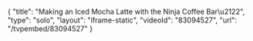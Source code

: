 {
    "title": "Making an Iced Mocha Latte with the Ninja Coffee Bar\u2122",
    "type": "solo",
    "layout": "iframe-static",
    "videoId": "83094527",
    "url": "\/tvpembed\/83094527"
}